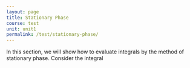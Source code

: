 ```yaml
---
layout: page
title: Stationary Phase
course: test
unit: unit1
permalink: /test/stationary-phase/
---
```


In this section, we will show how to evaluate integrals by the method of stationary phase. Consider the integral 







